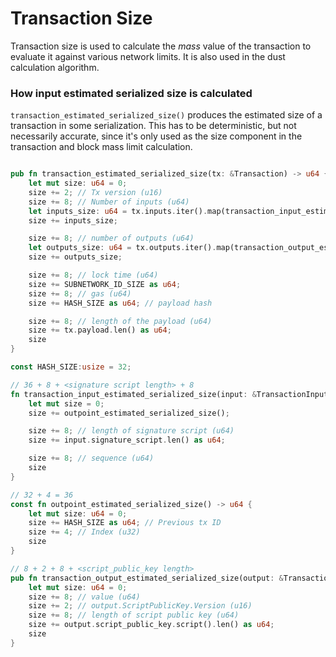 # Transaction Size

Transaction size is used to calculate the *mass* value of the transaction
to evaluate it against various network limits. It is also
used in the dust calculation algorithm.

### How input estimated serialized size is calculated

`transaction_estimated_serialized_size()` produces the estimated size of a transaction in some
serialization. This has to be deterministic, but not necessarily accurate, since
it's only used as the size component in the transaction and block mass limit
calculation.

```rust

pub fn transaction_estimated_serialized_size(tx: &Transaction) -> u64 {
    let mut size: u64 = 0;
    size += 2; // Tx version (u16)
    size += 8; // Number of inputs (u64)
    let inputs_size: u64 = tx.inputs.iter().map(transaction_input_estimated_serialized_size).sum();
    size += inputs_size;

    size += 8; // number of outputs (u64)
    let outputs_size: u64 = tx.outputs.iter().map(transaction_output_estimated_serialized_size).sum();
    size += outputs_size;

    size += 8; // lock time (u64)
    size += SUBNETWORK_ID_SIZE as u64;
    size += 8; // gas (u64)
    size += HASH_SIZE as u64; // payload hash

    size += 8; // length of the payload (u64)
    size += tx.payload.len() as u64;
    size
}

const HASH_SIZE:usize = 32;

// 36 + 8 + <signature script length> + 8
fn transaction_input_estimated_serialized_size(input: &TransactionInput) -> u64 {
    let mut size = 0;
    size += outpoint_estimated_serialized_size();

    size += 8; // length of signature script (u64)
    size += input.signature_script.len() as u64;

    size += 8; // sequence (u64)
    size
}

// 32 + 4 = 36
const fn outpoint_estimated_serialized_size() -> u64 {
    let mut size: u64 = 0;
    size += HASH_SIZE as u64; // Previous tx ID
    size += 4; // Index (u32)
    size
}

// 8 + 2 + 8 + <script_public_key length>
pub fn transaction_output_estimated_serialized_size(output: &TransactionOutput) -> u64 {
    let mut size: u64 = 0;
    size += 8; // value (u64)
    size += 2; // output.ScriptPublicKey.Version (u16)
    size += 8; // length of script public key (u64)
    size += output.script_public_key.script().len() as u64;
    size
}

```

